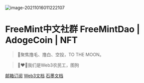 <!-- _coverpage.md -->

![image-20211016011222107](../images/web3.png)
# FreeMint中文社群 FreeMintDao | AdogeCoin | NFT

> 💪聚焦撸毛、撸白、空投，TO THE MOON。

> 👨‍❤️‍👨我们是Web3农民工，图狗

[邮箱订阅](#)
[Web3文档](#)
[石墨文档](#)
